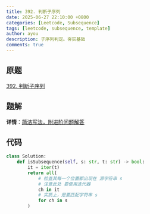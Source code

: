 ```yaml
---
title: 392. 判断子序列
date: 2025-06-27 22:10:00 +0800
categories: [Leetcode, Subsequence]
tags: [leetcode, subsequence, template]
author: ayou
description: 子序列判定。夯实基础
comments: true
---
```


## 原题
[392. 判断子序列](https://leetcode.cn/problems/is-subsequence/description/)

## 题解
**详情**：[简洁写法，附进阶问题解答](https://leetcode.cn/problems/is-subsequence/solutions/2813031/jian-ji-xie-fa-pythonjavaccgojsrust-by-e-mz22)

## 代码
```python
class Solution:
    def isSubsequence(self, s: str, t: str) -> bool:
        it = iter(t)
        return all(
            # 检查其每一个位置都出现在 源字符串 s
            # 注意此处 要使用迭代器
            ch in it
            # 实质上，是要匹配字符串 s
            for ch in s
        )
```
